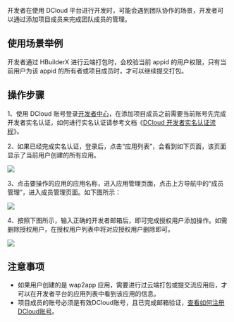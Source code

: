 开发者在使用 DCloud 平台进行开发时，可能会遇到团队协作的场景，开发者可以通过添加项目成员来完成团队成员的管理。

## 使用场景举例
开发者通过 HBuilderX 进行云端打包时，会校验当前 appid 的用户权限，只有当前用户为该 appid 的所有者或项目成员时，才可以继续提交打包。

## 操作步骤
        
1、使用 DCloud 账号登录[开发者中心](http://dev.dcloud.net.cn)，在添加项目成员之前需要当前账号先完成开发者实名认证，如何进行实名认证请参考文档《[DCloud 开发者实名认证流程](../account/real-name-verification.md)》。
    
2、如果已经完成实名认证，登录后，点击“应用列表”，会看到如下页面，该页面显示了当前用户创建的所有应用。

![](https://web-ext-storage.dcloud.net.cn/doc/dev/app/app-list.png)


3、点击要操作的应用的应用名称，进入应用管理页面，点击上方导航中的“成员管理”，进入成员管理页面。如下图所示：

![](https://web-ext-storage.dcloud.net.cn/doc/dev/app/app-members.png)


4、按照下图所示，输入正确的开发者邮箱后，即可完成授权用户添加操作。如需删除授权用户，在授权用户列表中将对应授权用户删除即可。

![](https://web-ext-storage.dcloud.net.cn/doc/dev/app/app-member-add.png)

## 注意事项
- 如果用户创建的是 wap2app 应用，需要进行过云端打包或提交流应用后，才可以在开发者平台的应用列表中看到该应用的信息。
- 项目成员的账号必须是有效DCloud账号，且已完成邮箱验证，[查看如何注册DCloud账号](../account/reg.md)。
